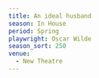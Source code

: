 ```yaml
---
title: An ideal husband
season: In House
period: Spring
playwright: Oscar Wilde
season_sort: 250
venue:
  - New Theatre
---
```



